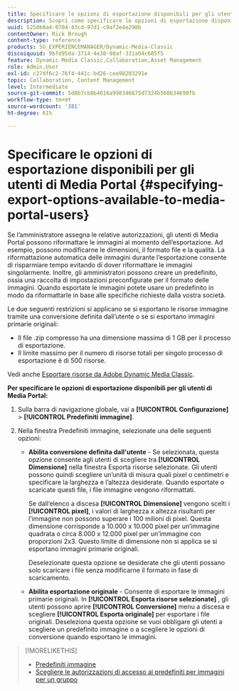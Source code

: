 ```yaml
---
title: Specificare le opzioni di esportazione disponibili per gli utenti di Media Portal
description: Scopri come specificare le opzioni di esportazione disponibili per gli utenti di Media Portal in Adobe Dynamic Media Classic.
uuid: 5258b8a4-0704-43cd-97d1-c9af2e4e298b
contentOwner: Rick Brough
content-type: reference
products: SG_EXPERIENCEMANAGER/Dynamic-Media-Classic
discoiquuid: 9bfd95da-3714-4e38-98af-331a04c685f5
feature: Dynamic Media Classic,Collaboration,Asset Management
role: Admin,User
exl-id: c27df6c2-76f4-441c-bd26-cee98203291e
topic: Collaboration, Content Management
level: Intermediate
source-git-commit: 5d8b7cb8b4616a998346675d7324b568634698fb
workflow-type: tm+mt
source-wordcount: '381'
ht-degree: 61%

---
```


# Specificare le opzioni di esportazione disponibili per gli utenti di Media Portal {#specifying-export-options-available-to-media-portal-users}

Se l’amministratore assegna le relative autorizzazioni, gli utenti di Media Portal possono riformattare le immagini al momento dell’esportazione. Ad esempio, possono modificarne le dimensioni, il formato file e la qualità. La riformattazione automatica delle immagini durante l’esportazione consente di risparmiare tempo evitando di dover riformattare le immagini singolarmente. Inoltre, gli amministratori possono creare un predefinito, ossia una raccolta di impostazioni preconfigurate per il formato delle immagini. Quando esportate le immagini potete usare un predefinito in modo da riformattarle in base alle specifiche richieste dalla vostra società.

Le due seguenti restrizioni si applicano se si esportano le risorse immagine tramite una conversione definita dall’utente o se si esportano immagini primarie originali:

* Il file .zip compresso ha una dimensione massima di 1 GB per il processo di esportazione.
* Il limite massimo per il numero di risorse totali per singolo processo di esportazione è di 500 risorse.

Vedi anche [Esportare risorse da Adobe Dynamic Media Classic](exporting-assets-from-dmc.md#exporting-assets-from_dmc).

**Per specificare le opzioni di esportazione disponibili per gli utenti di Media Portal:**

1. Sulla barra di navigazione globale, vai a **[!UICONTROL Configurazione]** > **[!UICONTROL Predefiniti immagine]**.
1. Nella finestra Predefiniti immagine, selezionate una delle seguenti opzioni:

   * **Abilita conversione definita dall&#39;utente** - Se selezionata, questa opzione consente agli utenti di scegliere tra **[!UICONTROL Dimensione]** nella finestra Esporta risorse selezionate. Gli utenti possono quindi scegliere un’unità di misura quali pixel o centimetri e specificare la larghezza e l’altezza desiderate. Quando esportate o scaricate questi file, i file immagine vengono riformattati.

     Se dall’elenco a discesa **[!UICONTROL Dimensione]** vengono scelti i **[!UICONTROL pixel]**, i valori di larghezza x altezza risultanti per l’immagine non possono superare i 100 milioni di pixel. Questa dimensione corrisponde a 10.000 x 10.000 pixel per un’immagine quadrata o circa 8.000 x 12.000 pixel per un’immagine con proporzioni 2x3. Questo limite di dimensione non si applica se si esportano immagini primarie originali.

     Deselezionate questa opzione se desiderate che gli utenti possano solo scaricare i file senza modificarne il formato in fase di scaricamento.

   * **Abilita esportazione originale** - Consente di esportare le immagini primarie originali. In **[!UICONTROL Esporta risorse selezionate]** , gli utenti possono aprire **[!UICONTROL Conversione]** menu a discesa e scegliere **[!UICONTROL Esporta originale]** per esportare i file originali. Deseleziona questa opzione se vuoi obbligare gli utenti a scegliere un predefinito immagine o a scegliere le opzioni di conversione quando esportano le immagini.

>[!MORELIKETHIS]
>
>* [Predefiniti immagine](application-setup.md#image_presets)
>* [Scegliere le autorizzazioni di accesso ai predefiniti per immagini per un gruppo](creating-media-portal-groups.md#choosing_image_preset_access_permissions_for_a_group)
